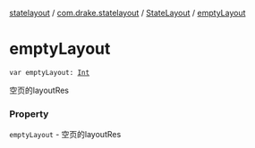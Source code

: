 [statelayout](../../index.md) / [com.drake.statelayout](../index.md) / [StateLayout](index.md) / [emptyLayout](./empty-layout.md)

# emptyLayout

`var emptyLayout: `[`Int`](https://kotlinlang.org/api/latest/jvm/stdlib/kotlin/-int/index.html)

空页的layoutRes

### Property

`emptyLayout` - 空页的layoutRes